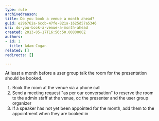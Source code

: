 ```yaml
---
type: rule
archivedreason: 
title: Do you book a venue a month ahead?
guid: e296762a-6ccb-47fe-821a-1625d57a5346
uri: do-you-book-a-venue-a-month-ahead
created: 2013-05-17T16:56:50.0000000Z
authors:
- id: 1
  title: Adam Cogan
related: []
redirects: []

---
```


At least a month before a user group talk the room for the presentation should be booked.

<!--endintro-->

1. Book the room at the venue via a phone call
2. Send a meeting request "as per our conversation" to reserve the room to the admin staff at the venue, cc the presenter and the user group organizer
3. If a speaker has not yet been appointed for the month, add them to the appointment when they are booked in
